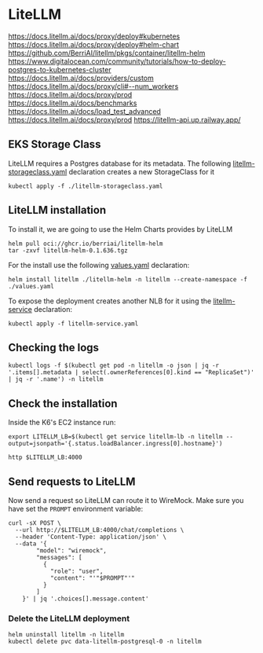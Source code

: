 # LiteLLM

https://docs.litellm.ai/docs/proxy/deploy#kubernetes
https://docs.litellm.ai/docs/proxy/deploy#helm-chart
https://github.com/BerriAI/litellm/pkgs/container/litellm-helm
https://www.digitalocean.com/community/tutorials/how-to-deploy-postgres-to-kubernetes-cluster
https://docs.litellm.ai/docs/providers/custom
https://docs.litellm.ai/docs/proxy/cli#--num_workers
https://docs.litellm.ai/docs/proxy/prod
https://docs.litellm.ai/docs/benchmarks
https://docs.litellm.ai/docs/load_test_advanced
https://docs.litellm.ai/docs/proxy/prod
https://litellm-api.up.railway.app/


## EKS Storage Class
LiteLLM requires a Postgres database for its metadata. The following [litellm-storageclass.yaml](../litellm/litellm-storageclass.yaml) declaration creates a new StorageClass for it

```
kubectl apply -f ./litellm-storageclass.yaml
```

## LiteLLM installation

To install it, we are going to use the Helm Charts provides by LiteLLM

```
helm pull oci://ghcr.io/berriai/litellm-helm
tar -zxvf litellm-helm-0.1.636.tgz
```

For the install use the following [values.yaml](../litellm/values.yaml) declaration:

```
helm install litellm ./litellm-helm -n litellm --create-namespace -f ./values.yaml
```


To expose the deployment creates another NLB for it using the [litellm-service](../litellm/litellm-service.yaml) declaration:


```
kubectl apply -f litellm-service.yaml
```

## Checking the logs

```
kubectl logs -f $(kubectl get pod -n litellm -o json | jq -r '.items[].metadata | select(.ownerReferences[0].kind == "ReplicaSet")' | jq -r '.name') -n litellm
```


## Check the installation

Inside the K6's EC2 instance run:

```
export LITELLM_LB=$(kubectl get service litellm-lb -n litellm --output=jsonpath='{.status.loadBalancer.ingress[0].hostname}')
```

```
http $LITELLM_LB:4000
```


## Send requests to LiteLLM

Now send a request so LiteLLM can route it to WireMock. Make sure you have set the ``PROMPT`` environment variable:


```
curl -sX POST \
  --url http://$LITELLM_LB:4000/chat/completions \
  --header 'Content-Type: application/json' \
  --data '{
        "model": "wiremock",
        "messages": [
          {
            "role": "user",
            "content": "'"$PROMPT"'"
          }
        ]
    }' | jq '.choices[].message.content'
```



### Delete the LiteLLM deployment

```
helm uninstall litellm -n litellm
kubectl delete pvc data-litellm-postgresql-0 -n litellm
```

